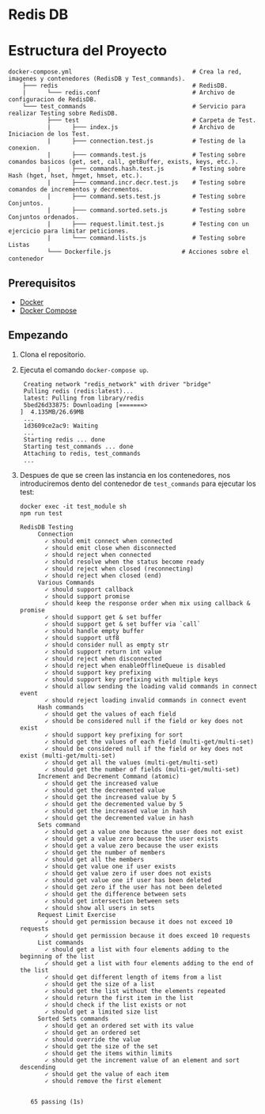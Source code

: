 # Redis DB

# Estructura del Proyecto

    docker-compose.yml                                  # Crea la red, imagenes y contenedores (RedisDB y Test_commands).
        ├─── redis                                      # RedisDB.
        |      └─── redis.conf                          # Archivo de configuracion de RedisDB.
        └─── test_commands                              # Servicio para realizar Testing sobre RedisDB.
               ├─── test                                # Carpeta de Test.
               |      ├─── index.js                     # Archivo de Iniciacion de los Test.
               |      ├─── connection.test.js           # Testing de la conexion.
               |      ├─── commands.test.js             # Testing sobre comandos basicos (get, set, call, getBuffer, exists, keys, etc.).
               |      ├─── commands.hash.test.js        # Testing sobre Hash (hget, hset, hmget, hmset, etc.).
               |      ├─── command.incr.decr.test.js    # Testing sobre comandos de incrementos y decrementos.
               |      ├─── command.sets.test.js         # Testing sobre Conjuntos.
               |      ├─── command.sorted.sets.js       # Testing sobre Conjuntos ordenados.
               |      ├─── request.limit.test.js        # Testing con un ejercicio para limitar peticiones.
               |      └─── command.lists.js             # Testing sobre Listas
               └─── Dockerfile.js                    # Acciones sobre el contenedor

## Prerequisitos

- [Docker](https://docs.docker.com/install/) 
- [Docker Compose](https://docs.docker.com/compose/install/)

## Empezando

1. Clona el repositorio.
2. Ejecuta el comando `docker-compose up`.

        Creating network "redis_network" with driver "bridge"
        Pulling redis (redis:latest)...
        latest: Pulling from library/redis
        5bed26d33875: Downloading [=======>                                           ]  4.135MB/26.69MB
        ...
        1d3609ce2ac9: Waiting
        ...
        Starting redis ... done
        Starting test_commands ... done
        Attaching to redis, test_commands
        ...

3. Despues de que se creen las instancia en los contenedores, nos introduciremos dento del contenedor de `test_commands` para ejecutar los test:
       
       docker exec -it test_module sh 
       npm run test
       
       RedisDB Testing
            Connection
              ✓ should emit connect when connected
              ✓ should emit close when disconnected
              ✓ should reject when connected
              ✓ should resolve when the status become ready
              ✓ should reject when closed (reconnecting)
              ✓ should reject when closed (end)
            Various Commands
              ✓ should support callback
              ✓ should support promise
              ✓ should keep the response order when mix using callback & promise
              ✓ should support get & set buffer
              ✓ should support get & set buffer via `call`
              ✓ should handle empty buffer
              ✓ should support utf8
              ✓ should consider null as empty str
              ✓ should support return int value
              ✓ should reject when disconnected
              ✓ should reject when enableOfflineQueue is disabled
              ✓ should support key prefixing
              ✓ should support key prefixing with multiple keys
              ✓ should allow sending the loading valid commands in connect event
              ✓ should reject loading invalid commands in connect event
            Hash commands
              ✓ should get the values ​​of each field
              ✓ should be considered null if the field or key does not exist
              ✓ should support key prefixing for sort
              ✓ should get the values ​​of each field (multi-get/multi-set)
              ✓ should be considered null if the field or key does not exist (multi-get/multi-set)
              ✓ should get all the values (multi-get/multi-set)
              ✓ should get the number of fields (multi-get/multi-set)
            Increment and Decrement Command (atomic)
              ✓ should get the increased value
              ✓ should get the decremented value
              ✓ should get the increased value by 5
              ✓ should get the decremented value by 5
              ✓ should get the increased value in hash
              ✓ should get the decremented value in hash
            Sets command
              ✓ should get a value one because the user does not exist
              ✓ should get a value zero because the user exists
              ✓ should get a value zero because the user exists
              ✓ should get the number of members
              ✓ should get all the members
              ✓ should get value one if user exists
              ✓ should get value zero if user does not exists
              ✓ should get value one if user has been deleted
              ✓ should get zero if the user has not been deleted
              ✓ should get the difference between sets
              ✓ should get intersection between sets
              ✓ should show all users in sets
            Request Limit Exercise
              ✓ should get permission because it does not exceed 10 requests
              ✓ should get permission because it does exceed 10 requests
            List commands
              ✓ should get a list with four elements adding to the beginning of the list
              ✓ should get a list with four elements adding to the end of the list
              ✓ should get different length of items from a list
              ✓ should get the size of a list
              ✓ should get the list without the elements repeated
              ✓ should return the first item in the list
              ✓ should check if the list exists or not
              ✓ should get a limited size list
            Sorted Sets commands
              ✓ should get an ordered set with its value
              ✓ should get an ordered set
              ✓ should override the value
              ✓ should get the size of the set
              ✓ should get the items within limits
              ✓ should get the increment value of an element and sort descending
              ✓ should get the value of each item
              ✓ should remove the first element
        
        
          65 passing (1s)



